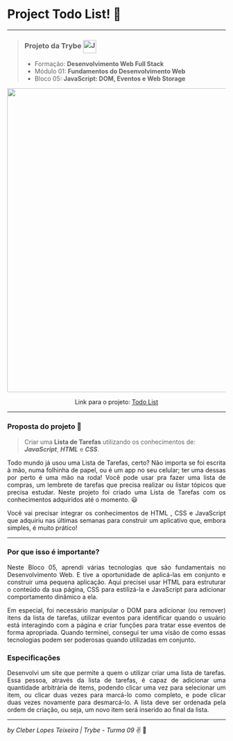 # Project Todo List! :memo:

---

> ### Projeto da Trybe <img align="center" alt="Js" height="30" width="30" src="https://scontent.fcgh24-1.fna.fbcdn.net/v/t1.6435-9/129351852_2818690001753270_85015407846271114_n.jpg?_nc_cat=104&ccb=1-5&_nc_sid=09cbfe&_nc_ohc=tfLU1xaTn3sAX-Ruhdi&_nc_ht=scontent.fcgh24-1.fna&oh=00_AT_ONAacPaQaVgYEDwZ6uN-6BJVveyEybKBI6q9NMKXB2Q&oe=6253555C">
> - Formação: **Desenvolvimento Web Full Stack**
> - Módulo 01: **Fundamentos do Desenvolvimento Web**
> - Bloco 05: **JavaScript: DOM, Eventos e Web Storage**

<div align="center" >
  <img width="700" src="./img/todo-list.gif" />
  <p>Link para o projeto: <a href="https://cleber-teixeira.github.io/projetos/todo-list/">Todo List</a></p>
</div>

---

### Proposta do projeto :pencil:

> Criar uma **Lista de Tarefas** utilizando os conhecimentos de: **_JavaScript_**, **_HTML_** e **_CSS_**.

<p style="text-align: justify">
    Todo mundo já usou uma Lista de Tarefas, certo? Não importa se foi escrita à mão, numa folhinha de papel, ou é um app no seu celular; ter uma dessas por perto é uma mão na roda! Você pode usar pra fazer uma lista de compras, um lembrete de tarefas que precisa realizar ou listar tópicos que precisa estudar. Neste projeto foi criado uma Lista de Tarefas com os conhecimentos adquiridos até o momento. 😃
</p>
<p style="text-align: justify">
    Você vai precisar integrar os conhecimentos de HTML , CSS e JavaScript que adquiriu nas últimas semanas para construir um aplicativo que, embora simples, é muito prático!
</p>


---

### Por que isso é importante?

<p style="text-align: justify">
    Neste Bloco 05, aprendi várias tecnologias que são fundamentais no Desenvolvimento Web. E tive a oportunidade de aplicá-las em conjunto e construir uma pequena aplicação. Aqui precisei usar HTML para estruturar o conteúdo da sua página, CSS para estilizá-la e JavaScript para adicionar comportamento dinâmico a ela.
</p>
<p style="text-align: justify">
    Em especial, foi necessário manipular o DOM para adicionar (ou remover) itens da lista de tarefas, utilizar eventos para identificar quando o usuário está interagindo com a página e criar funções para tratar esse eventos de forma apropriada. Quando terminei, consegui ter uma visão de como essas tecnologias podem ser poderosas quando utilizadas em conjunto.
</p>

### Especificações

<p style="text-align: justify">
    Desenvolvi um site que permite a quem o utilizar criar uma lista de tarefas. Essa pessoa, através da lista de tarefas, é capaz de adicionar uma quantidade arbitrária de items, podendo clicar uma vez para selecionar um item, ou clicar duas vezes para marcá-lo como completo, e pode clicar duas vezes novamente para desmarcá-lo. A lista deve ser ordenada pela ordem de criação, ou seja, um novo item será inserido ao final da lista.
</p>

---

_by Cleber Lopes Teixeira | Trybe - Turma 09_ :v: :rocket:
